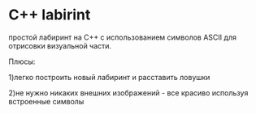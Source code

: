 # C++ labirint
простой лабиринт на C++ с использованием символов ASCII для отрисовки визуальной части. 

Плюсы: 

1)легко построить новый лабиринт и расставить ловушки

2)не нужно никаких внешних изображений - все красиво используя встроенные символы
